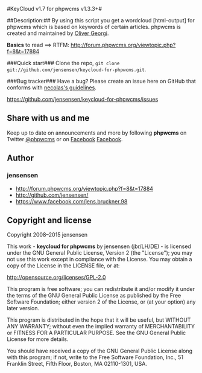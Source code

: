 #KeyCloud v1.7 for phpwcms v1.3.3+#

##Description:##
By using this script you get a wordcloud [html-output] for phpwcms which is based on keywords of certain articles. phpwcms is created and maintained by [Oliver Georgi](http://twitter.com/slackero).

**Basics** to read ==> RTFM: http://forum.phpwcms.org/viewtopic.php?f=8&t=17884

###Quick start###
Clone the repo, `git clone git://github.com/jensensen/keycloud-for-phpwcms.git`.

###Bug tracker###
Have a bug? Please create an issue here on GitHub that conforms with [necolas's guidelines](https://github.com/necolas/issue-guidelines).

<https://github.com/jensensen/keycloud-for-phpwcms/issues>

Share with us and me
-------------
Keep up to date on announcements and more by following **phpwcms** on Twitter [@phpwcms](http://twitter.com/phpwcms) or on [Facebook](https://www.facebook.com/pages/phpwcms/162275020999) [Facebook](https://www.facebook.com/jens.bruckner.98).


Author
------

### jensensen ###

* <http://forum.phpwcms.org/viewtopic.php?f=8&t=17884>
* <http://github.com/jensensen/>
* <https://www.facebook.com/jens.bruckner.98>

Copyright and license
---------------------

Copyright 2008–2015 jensensen

This work - **keycloud for phpwcms** by jensensen (jbr/LH/DE) - is
licensed under the GNU General Public License, Version 2 (the "License");
you may not use this work except in compliance with the License.
You may obtain a copy of the License in the LICENSE file, or at:

   <http://opensource.org/licenses/GPL-2.0>

This program is free software; you can redistribute it and/or
modify it under the terms of the GNU General Public License
as published by the Free Software Foundation; either version 2
of the License, or (at your option) any later version.

This program is distributed in the hope that it will be useful,
but WITHOUT ANY WARRANTY; without even the implied warranty of
MERCHANTABILITY or FITNESS FOR A PARTICULAR PURPOSE. See the
GNU General Public License for more details.

You should have received a copy of the GNU General Public License
along with this program; if not, write to the
    Free Software Foundation, Inc.,
    51 Franklin Street, Fifth Floor, Boston,
    MA 02110-1301, USA.
